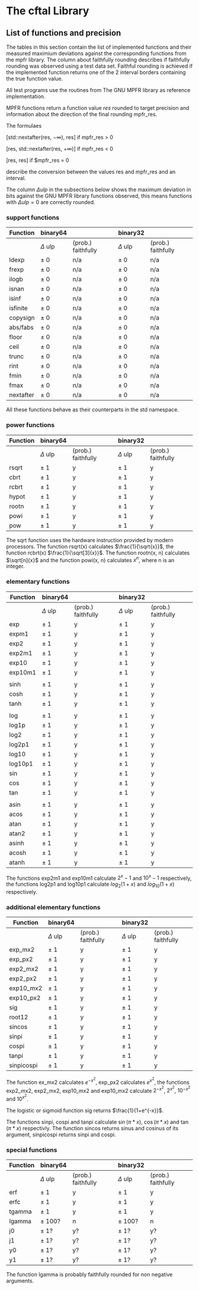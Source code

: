 # The cftal Library

## List of functions and precision

The tables in this section contain the list of implemented functions and
their measured maximium deviations against the corresponding functions
from the mpfr library. The column about faithfully rounding describes 
if faithfully rounding was observed using a test data set.
Faithful rounding is achieved if the implemented function returns
one of the 2 interval borders containing the true function value.

All test programs use the routines from The GNU MPFR library as reference
implementation.


MPFR functions return a function value $res$ rounded to target precision
and information about the direction of the final rounding mpfr_res.

The formulaes

[std::nextafter(res, $-\infty$), res] if mpfr_res > 0

[res, std::nextafter(res, $+\infty$)]  if mpfr_res < 0

[res, res] if $mpfr_res = 0

describe the conversion between the values res and mpfr_res
and an interval.

The column $\Delta ulp$ in the subsections below shows the maximum
deviation in bits against the GNU MPFR library functions observed,
this means functions with $\Delta ulp = 0$ are correctly rounded.

### support functions

| Function | binary64 |  | binary32 | |
| --- | --- | ---| --- | ---|
| | $\Delta$ ulp | (prob.) faithfully | $\Delta$ ulp | (prob.) faithfully |
|ldexp | $\pm$ 0 | n/a  | $\pm$ 0 | n/a |
|frexp | $\pm$ 0 | n/a  | $\pm$ 0 | n/a |
|ilogb | $\pm$ 0 | n/a  | $\pm$ 0 | n/a |
|isnan | $\pm$ 0 | n/a  | $\pm$ 0 | n/a |
|isinf | $\pm$ 0 | n/a  | $\pm$ 0 | n/a |
|isfinite | $\pm$ 0 | n/a  | $\pm$ 0 | n/a |
|copysign | $\pm$ 0 | n/a  | $\pm$ 0 | n/a |
|abs/fabs | $\pm$ 0 | n/a  | $\pm$ 0 | n/a |
|floor | $\pm$ 0 | n/a  | $\pm$ 0 | n/a |
|ceil | $\pm$ 0 | n/a  | $\pm$ 0 | n/a |
|trunc | $\pm$ 0 | n/a  | $\pm$ 0 | n/a |
|rint | $\pm$ 0 | n/a  | $\pm$ 0 | n/a |
|fmin | $\pm$ 0 | n/a  | $\pm$ 0 | n/a |
|fmax | $\pm$ 0 | n/a  | $\pm$ 0 | n/a |
|nextafter | $\pm$ 0 | n/a  | $\pm$ 0 | n/a |

All these functions behave as their counterparts in the std namespace.

### power functions

| Function | binary64 |  | binary32 | |
| --- | --- | ---| --- | ---|
| | $\Delta$ ulp | (prob.) faithfully | $\Delta$ ulp | (prob.) faithfully |
|rsqrt | $\pm$ 1 | y  | $\pm$ 1 | y |
|cbrt | $\pm$ 1 | y  | $\pm$ 1 | y |
|rcbrt | $\pm$ 1 | y  | $\pm$ 1 | y |
|hypot | $\pm$ 1 | y  | $\pm$ 1 | y |
|rootn | $\pm$ 1 | y  | $\pm$ 1 | y |
|powi | $\pm$ 1 | y  | $\pm$ 1 | y |
|pow | $\pm$ 1 | y  | $\pm$ 1 | y |

The sqrt function uses the hardware instruction provided by modern processors.
The function rsqrt(x) calculates $\frac{1}{\sqrt{x}}$, the function
rcbrt(x) $\frac{1}{\sqrt[3]{x}}$.
The function rootn(x, n) calculates $\sqrt[n]{x}$ and
the function powi(x, n) calculates $x^n$, where n is an integer.

### elementary functions

| Function | binary64 |  | binary32 | |
| --- | --- | ---| --- | ---|
| | $\Delta$ ulp | (prob.) faithfully | $\Delta$ ulp | (prob.) faithfully |
|exp | $\pm$ 1 | y  | $\pm$ 1 | y |
|expm1 | $\pm$ 1 | y  | $\pm$ 1 | y |
|exp2 | $\pm$ 1 | y  | $\pm$ 1 | y |
|exp2m1 | $\pm$ 1 | y  | $\pm$ 1 | y |
|exp10 | $\pm$ 1 | y  | $\pm$ 1 | y |
|exp10m1 | $\pm$ 1 | y  | $\pm$ 1 | y |
|||||    
|sinh | $\pm$ 1 | y  | $\pm$ 1 | y |
|cosh | $\pm$ 1 | y  | $\pm$ 1 | y |
|tanh | $\pm$ 1 | y  | $\pm$ 1 | y |
|||||
|log | $\pm$ 1 | y  | $\pm$ 1 | y |
|log1p | $\pm$ 1 | y  | $\pm$ 1 | y |
|log2 | $\pm$ 1 | y  | $\pm$ 1 | y |
|log2p1 | $\pm$ 1 | y  | $\pm$ 1 | y |
|log10 | $\pm$ 1 | y  | $\pm$ 1 | y |
|log10p1 | $\pm$ 1 | y  | $\pm$ 1 | y |
|sin | $\pm$ 1 | y  | $\pm$ 1 | y |
|cos | $\pm$ 1 | y  | $\pm$ 1 | y |
|tan | $\pm$ 1 | y  | $\pm$ 1 | y |
|||||
|asin | $\pm$ 1 | y  | $\pm$ 1 | y |
|acos | $\pm$ 1 | y  | $\pm$ 1 | y |
|atan | $\pm$ 1 | y  | $\pm$ 1 | y |
|atan2 | $\pm$ 1 | y  | $\pm$ 1 | y |
|asinh | $\pm$ 1 | y  | $\pm$ 1 | y |
|acosh | $\pm$ 1 | y  | $\pm$ 1 | y |
|atanh | $\pm$ 1 | y  | $\pm$ 1 | y |

The functions exp2m1 and exp10m1 calculate $2^x-1$ and $10^x-1$ respectively,
the functions log2p1 and log10p1 calculate $log_{2}(1+x)$ and $log_{10}(1+x)$
respectively.

### additional elementary functions

| Function | binary64 |  | binary32 | |
| --- | --- | ---| --- | ---|
| | $\Delta$ ulp | (prob.) faithfully | $\Delta$ ulp | (prob.) faithfully |
|exp_mx2 | $\pm$ 1 | y  | $\pm$ 1 | y |
|exp_px2 | $\pm$ 1 | y  | $\pm$ 1 | y |
|exp2_mx2 | $\pm$ 1 | y  | $\pm$ 1 | y |
|exp2_px2 | $\pm$ 1 | y  | $\pm$ 1 | y |
|exp10_mx2 | $\pm$ 1 | y  | $\pm$ 1 | y |
|exp10_px2 | $\pm$ 1 | y  | $\pm$ 1 | y |
|sig | $\pm$ 1 | y  | $\pm$ 1 | y |
|root12 | $\pm$ 1 | y  | $\pm$ 1 | y |
|sincos | $\pm$ 1 | y  | $\pm$ 1 | y |
|sinpi | $\pm$ 1 | y  | $\pm$ 1 | y |
|cospi | $\pm$ 1 | y  | $\pm$ 1 | y |
|tanpi | $\pm$ 1 | y  | $\pm$ 1 | y |
|sinpicospi | $\pm$ 1 | y  | $\pm$ 1 | y |

The function ex_mx2 calculates $e^{-x^2}$, exp_px2 calculates
$e^{x^2}$, the functions exp2\_mx2, exp2_mx2, exp10_mx2 and
exp10_mx2 calculate $2^{-x^2}$, $2^{x^2}$, $10^{-x^2}$ and 
$10^{x^2}$.

The logistic or sigmoid function sig returns $\frac{1}{1+e^{-x}}$.

The functions sinpi, cospi and tanpi calculate $\sin(\pi *x)$,
$\cos(\pi * x)$ and $\tan(\pi * x)$ respectivly. The function
sincos returns sinus and cosinus of its argument, sinpicospi returns
sinpi and cospi.

### special functions

| Function | binary64 |  | binary32 | |
| --- | --- | ---| --- | ---|
| | $\Delta$ ulp | (prob.) faithfully | $\Delta$ ulp | (prob.) faithfully |
|erf | $\pm$ 1 | y  | $\pm$ 1 | y |
|erfc | $\pm$ 1 | y  | $\pm$ 1 | y |
|tgamma | $\pm$ 1 | y  | $\pm$ 1 | y |
|lgamma | $\pm$ 100? | n  | $\pm$ 100? | n |
|j0 | $\pm$ 1? | y?  | $\pm$ 1? | y? |
|j1 | $\pm$ 1? | y?  | $\pm$ 1? | y? |
|y0 | $\pm$ 1? | y?  | $\pm$ 1? | y? |
|y1 | $\pm$ 1? | y?  | $\pm$ 1? | y? |

The function lgamma is probably faithfully rounded for non negative arguments.
